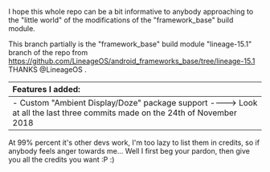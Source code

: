 I hope this whole repo can be a bit informative to anybody approaching to the "little world" of the modifications of the "framework_base" build module.

This branch partially is the "framework_base" build module "lineage-15.1" branch of the repo from https://github.com/LineageOS/android_frameworks_base/tree/lineage-15.1 THANKS @LineageOS .

| Features I added: |
| :---------------------- |
| - Custom "Ambient Display/Doze" package support ----> Look at all the last three commits made on the 24th of November 2018 |

At 99% percent it's other devs work, I'm too lazy to list them in credits, so if anybody feels anger towards me... Well I first beg your pardon, then give you all the credits you want :P :)